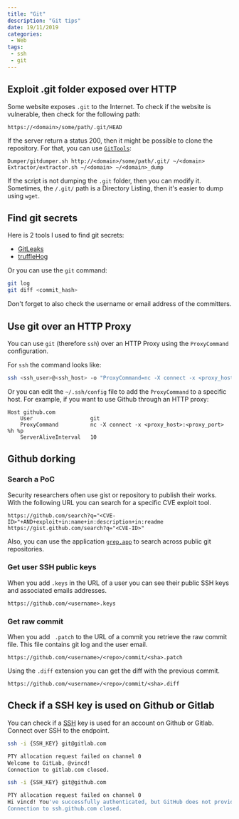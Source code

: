```yaml
---
title: "Git"
description: "Git tips"
date: 19/11/2019
categories:
 - Web
tags:
 - ssh
 - git
---
```




## Exploit .git folder exposed over HTTP

Some website exposes `.git` to the Internet. To check if the website is vulnerable, then check for
the following path:

```
https://<domain>/some/path/.git/HEAD
```

If the server return a status 200, then it might be possible to clone the repository. For that, you
can use [`GitTools`](https://github.com/internetwache/GitTools):

```
Dumper/gitdumper.sh http://<domain>/some/path/.git/ ~/<domain>
Extractor/extractor.sh ~/<domain> ~/<domain>_dump
```

If the script is not dumping the `.git` folder, then you can modify it. Sometimes, the `/.git/` path
is a Directory Listing, then it's easier to dump using `wget`.


## Find git secrets

Here is 2 tools I used to find git secrets:

- [GitLeaks](https://github.com/zricethezav/gitleaks)
- [truffleHog](https://github.com/dxa4481/truffleHog)


Or you can use the `git` command:
```bash
git log
git diff <commit_hash>
```

Don't forget to also check the username or email address of the committers.


## Use git over an HTTP Proxy

You can use `git` (therefore `ssh`) over an HTTP Proxy using the `ProxyCommand`
configuration.

For `ssh` the command looks like:

```bash
ssh <ssh_user>@<ssh_host> -o "ProxyCommand=nc -X connect -x <proxy_host>:<proxy_port> %h %p"
```

Or you can edit the `~/.ssh/config`  file to add the `ProxyCommand` to a specific
host. For example, if you want to use Github through an HTTP proxy:

```
Host github.com
    User                  git
    ProxyCommand          nc -X connect -x <proxy_host>:<proxy_port> %h %p
    ServerAliveInterval   10
```


## Github dorking

### Search a PoC

Security researchers often use gist or repository to publish their works. With
the following URL you can search for a specific CVE exploit tool.

```
https://github.com/search?q="<CVE-ID>"+AND+exploit+in:name+in:description+in:readme
https://gist.github.com/search?q="<CVE-ID>"
```

Also, you can use the application [`grep.app`](https://grep.app) to search across
public git repositories.


### Get user SSH public keys

When you add `.keys` in the URL of a user you can see their public SSH keys and
associated emails addresses.

```
https://github.com/<username>.keys
```

### Get raw commit

When you add ` .patch` to the URL of a commit you retrieve the raw commit file.
This file contains git log and the user email.

```
https://github.com/<username>/<repo>/commit/<sha>.patch
```

Using the `.diff` extension you can get the diff with the previous commit.

```
https://github.com/<username>/<repo>/commit/<sha>.diff
```


## Check if a SSH key is used on Github or Gitlab

You can check if a [SSH](/ssh/) key is used for an account on Github or Gitlab.
Connect over SSH to the endpoint.

```bash
ssh -i {SSH_KEY} git@gitlab.com

PTY allocation request failed on channel 0
Welcome to GitLab, @vincd!
Connection to gitlab.com closed.
```

```bash
ssh -i {SSH_KEY} git@github.com

PTY allocation request failed on channel 0
Hi vincd! You've successfully authenticated, but GitHub does not provide shell access.
Connection to ssh.github.com closed.
```
